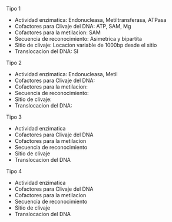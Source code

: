 Tipo 1
- Actividad enzimatica: 
  Endonucleasa, Metiltransferasa, ATPasa
- Cofactores para Clivaje del DNA: 
  ATP, SAM, Mg
- Cofactores para la metilacion:
   SAM
- Secuencia de reconocimiento:
   Asimetrica y bipartita
- Sitio de clivaje: 
  Locacion variable de 1000bp desde el sitio
- Translocacion del DNA:
   SI

Tipo 2
- Actividad enzimatica:
  Endonucleasa, Metil
- Cofactores para Clivaje del DNA:
- Cofactores para la metilacion:
- Secuencia de reconocimiento:
- Sitio de clivaje:
- Translocacion del DNA:

Tipo 3
- Actividad enzimatica
- Cofactores para Clivaje del DNA
- Cofactores para la metilacion
- Secuencia de reconocimiento
- Sitio de clivaje
- Translocacion del DNA

Tipo 4
- Actividad enzimatica
- Cofactores para Clivaje del DNA
- Cofactores para la metilacion
- Secuencia de reconocimiento
- Sitio de clivaje
- Translocacion del DNA
